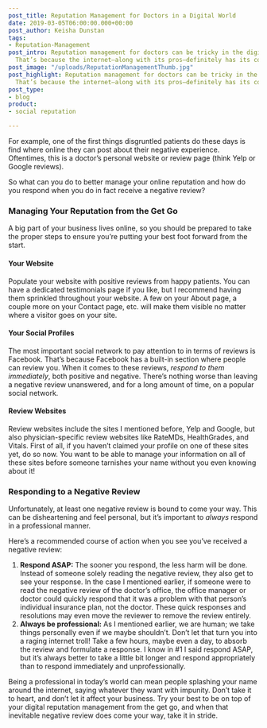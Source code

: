 ```yaml
---
post_title: Reputation Management for Doctors in a Digital World
date: 2019-03-05T06:00:00.000+00:00
post_author: Keisha Dunstan
tags:
- Reputation-Management
post_intro: Reputation management for doctors can be tricky in the digital world.
  That’s because the internet—along with its pros—definitely has its cons.
post_image: "/uploads/ReputationManagementThumb.jpg"
post_highlight: Reputation management for doctors can be tricky in the digital world.
  That’s because the internet—along with its pros—definitely has its cons.
post_type:
- blog
product:
- social reputation

---
```

For example, one of the first things disgruntled patients do these days is find where online they can post about their negative experience. Oftentimes, this is a doctor’s personal website or review page (think Yelp or Google reviews).

So what can you do to better manage your online reputation and how do you respond when you do in fact receive a negative review?

### Managing Your Reputation from the Get Go

A big part of your business lives online, so you should be prepared to take the proper steps to ensure you’re putting your best foot forward from the start.

#### Your Website

Populate your website with positive reviews from happy patients. You can have a dedicated testimonials page if you like, but I recommend having them sprinkled throughout your website. A few on your About page, a couple more on your Contact page, etc. will make them visible no matter where a visitor goes on your site.

#### Your Social Profiles

The most important social network to pay attention to in terms of reviews is Facebook. That’s because Facebook has a built-in section where people can review you. When it comes to these reviews, _respond to them immediately_, both positive and negative. There’s nothing worse than leaving a negative review unanswered, and for a long amount of time, on a popular social network.

#### Review Websites

Review websites include the sites I mentioned before, Yelp and Google, but also physician-specific review websites like RateMDs, HealthGrades, and Vitals. First of all, if you haven’t claimed your profile on one of these sites yet, do so now. You want to be able to manage your information on all of these sites before someone tarnishes your name without you even knowing about it!

### Responding to a Negative Review

Unfortunately, at least one negative review is bound to come your way. This can be disheartening and feel personal, but it’s important to _always_ respond in a professional manner.

Here’s a recommended course of action when you see you’ve received a negative review:

1. **Respond ASAP:** The sooner you respond, the less harm will be done. Instead of someone solely reading the negative review, they also get to see your response. In the case I mentioned earlier, if someone were to read the negative review of the doctor’s office, the office manager or doctor could quickly respond that it was a problem with that person’s individual insurance plan, not the doctor. These quick responses and resolutions may even move the reviewer to remove the review entirely.
2. **Always be professional:** As I mentioned earlier, we are human; we take things personally even if we maybe shouldn’t. Don’t let that turn you into a raging internet troll! Take a few hours, maybe even a day, to absorb the review and formulate a response. I know in #1 I said respond ASAP, but it’s always better to take a little bit longer and respond appropriately than to respond immediately and unprofessionally.

Being a professional in today’s world can mean people splashing your name around the internet, saying whatever they want with impunity. Don’t take it to heart, and don’t let it affect your business. Try your best to be on top of your digital reputation management from the get go, and when that inevitable negative review does come your way, take it in stride.